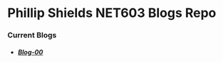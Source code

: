 # Phillip Shields NET603 Blogs Repo

### Current Blogs
- ##### [Blog-00](https://github.com/Phillip-D-Shields/net6-blogs/blob/main/blogs/blog-00.md)